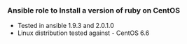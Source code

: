 ### Ansible role to Install a version of ruby on CentOS

* Tested in ansible 1.9.3 and 2.0.1.0
* Linux distribution tested against - CentOS 6.6
